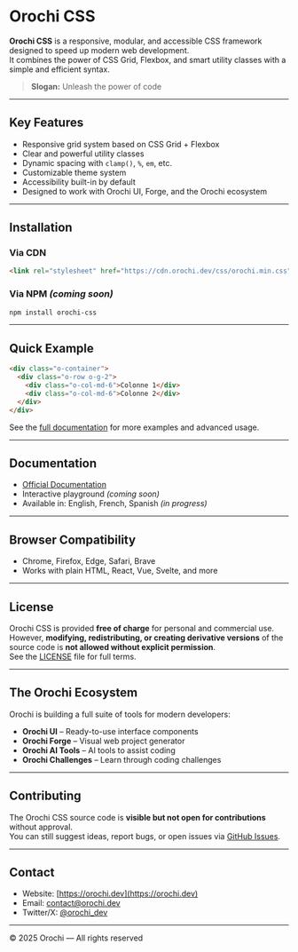 # Orochi CSS

**Orochi CSS** is a responsive, modular, and accessible CSS framework designed to speed up modern web development.  
It combines the power of CSS Grid, Flexbox, and smart utility classes with a simple and efficient syntax.

> **Slogan:** Unleash the power of code

---

## Key Features

- Responsive grid system based on CSS Grid + Flexbox
- Clear and powerful utility classes
- Dynamic spacing with `clamp()`, `%`, `em`, etc.
- Customizable theme system
- Accessibility built-in by default
- Designed to work with Orochi UI, Forge, and the Orochi ecosystem

---

## Installation

### Via CDN

```html
<link rel="stylesheet" href="https://cdn.orochi.dev/css/orochi.min.css" />
```

### Via NPM _(coming soon)_

```bash
npm install orochi-css
```

---

## Quick Example

```html
<div class="o-container">
  <div class="o-row o-g-2">
    <div class="o-col-md-6">Colonne 1</div>
    <div class="o-col-md-6">Colonne 2</div>
  </div>
</div>
```

See the [full documentation](https://orochi.dev/docs) for more examples and advanced usage.

---

## Documentation

- [Official Documentation](https://orochi.dev/docs)
- Interactive playground _(coming soon)_
- Available in: English, French, Spanish _(in progress)_

---

## Browser Compatibility

- Chrome, Firefox, Edge, Safari, Brave
- Works with plain HTML, React, Vue, Svelte, and more

---

## License

Orochi CSS is provided **free of charge** for personal and commercial use.  
However, **modifying, redistributing, or creating derivative versions** of the source code is **not allowed without explicit permission**.  
See the [LICENSE](./LICENSE) file for full terms.

---

## The Orochi Ecosystem

Orochi is building a full suite of tools for modern developers:

- **Orochi UI** – Ready-to-use interface components
- **Orochi Forge** – Visual web project generator
- **Orochi AI Tools** – AI tools to assist coding
- **Orochi Challenges** – Learn through coding challenges

---

## Contributing

The Orochi CSS source code is **visible but not open for contributions** without approval.  
You can still suggest ideas, report bugs, or open issues via [GitHub Issues](https://github.com/orochi/orochi-css/issues).

---

## Contact

- Website: [https://orochi.dev](https://orochi.dev)
- Email: contact@orochi.dev
- Twitter/X: [@orochi_dev](https://twitter.com/orochi_dev)

---

© 2025 Orochi — All rights reserved
